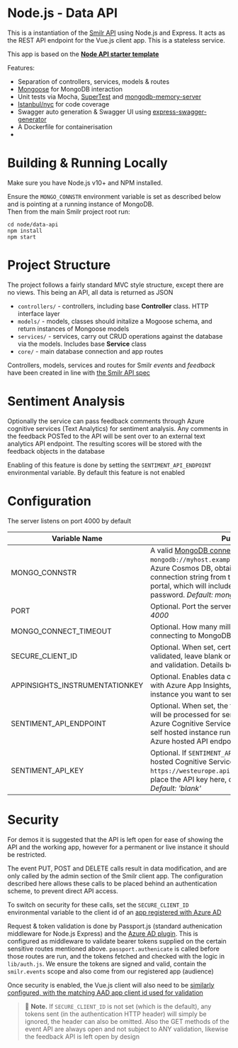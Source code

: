 # Node.js - Data API
This is a instantiation of the [Smilr API](../../docs/api-model) using Node.js and Express. It acts as the REST API endpoint for the Vue.js client app. This is a stateless service.

This app is based on the [**Node API starter template**](https://github.com/benc-uk/nodejs-api-starter)

Features:
- Separation of controllers, services, models & routes
- [Mongoose](https://mongoosejs.com/) for MongoDB interaction
- Unit tests via Mocha, [SuperTest](https://www.npmjs.com/package/supertest) and [mongodb-memory-server](https://www.npmjs.com/package/mongodb-memory-server)
- [Istanbul/nyc](https://www.npmjs.com/package/nyc) for code coverage
- Swagger auto generation & Swagger UI using [express-swagger-generator](https://www.npmjs.com/package/express-swagger-generator)
- A Dockerfile for containerisation
- 

# Building & Running Locally
Make sure you have Node.js v10+ and NPM installed.

Ensure the `MONGO_CONNSTR` environment variable is set as described below and is pointing at a running instance of MongoDB.  
Then from the main Smilr project root run:
```
cd node/data-api
npm install
npm start
```

# Project Structure
The project follows a fairly standard MVC style structure, except there are no views. This being an API, all data is returned as JSON

- `controllers/` - controllers, including base **Controller** class. HTTP interface layer
- `models/` - models, classes should initalize a Mogoose schema, and return instances of Mongoose models
- `services/` - services, carry out CRUD operations against the database via the models. Includes base **Service** class
- `core/` - main database connection and app routes

Controllers, models, services and routes for Smilr *events* and *feedback* have been created in line with [the Smilr API spec](../../docs/api-model.md)

# Sentiment Analysis
Optionally the service can pass feedback comments through Azure cognitive services (Text Analytics) for sentiment analysis. Any comments in the feedback POSTed to the API will be sent over to an external text analytics API endpoint. The resulting scores will be stored with the feedback objects in the database 

Enabling of this feature is done by setting the `SENTIMENT_API_ENDPOINT` environmental variable. By default this feature is not enabled

# Configuration
The server listens on port 4000 by default

|Variable Name|Purpose|
|-------------|-------|
|MONGO_CONNSTR|A valid [MongoDB connection string](https://docs.mongodb.com/v4.2/reference/connection-string/), e.g. `mongodb://myhost.example.net:27017`. When using Azure Cosmos DB, obtain the full Mongo connection string from the Cosmos instance in the portal, which will include the username & password. *Default: mongodb://localhost*
|PORT|Optional. Port the server will listen on. *Default: 4000*|
|MONGO_CONNECT_TIMEOUT|Optional. How many milliseconds the server will try connecting to MongoDB at startup. *Default: 30000*|
|SECURE_CLIENT_ID|Optional. When set, certain admin API calls will be validated, leave blank or unset to disable security and validation. Details below. *Default: 'blank'*|
|APPINSIGHTS_INSTRUMENTATIONKEY|Optional. Enables data collection and monitoring with Azure App Insights, set to the key of the instance you want to send data to. *Default: 'blank'*|
|SENTIMENT_API_ENDPOINT|Optional. When set, the feedback comment text will be processed for sentiment analysis using Azure Cognitive Services. Endpoint can point to a self hosted instance running in a container, or a Azure hosted API endpoint *Default: 'blank'*|
|SENTIMENT_API_KEY|Optional. If `SENTIMENT_API_ENDPOINT` points to Azure hosted Cognitive Service (e.g. `https://westeurope.api.cognitive.microsoft.com`), place the API key here, otherwise can be omitted *Default: 'blank'*|

# Security
For demos it is suggested that the API is left open for ease of showing the API and the working app, however for a permanent or live instance it should be restricted.

The event PUT, POST and DELETE calls result in data modification, and are only called by the admin section of the Smilr client app. The configuration described here allows these calls to be placed behind an authentication scheme, to prevent direct API access. 

To switch on security for these calls, set the `SECURE_CLIENT_ID` environmental variable to the client id of an [app registered with Azure AD](https://docs.microsoft.com/en-us/azure/active-directory/develop/quickstart-register-app)

Request & token validation is done by Passport.js (standard authenication middleware for Node.js Express) and the [Azure AD plugin](https://github.com/AzureAD/passport-azure-ad). This is configured as middleware to validate bearer tokens supplied on the certain sensitive routes mentioned above. `passport.authenicate` is called before those routes are run, and the tokens fetched and checked with the logic in `lib/auth.js`. We ensure the tokens are signed and valid, contain the `smilr.events` scope and also come from our registered app (audience)

Once security is enabled, the Vue.js client will also need to be [similarly configured, with the matching AAD app client id used for validation](../../vue/#security)

> :speech_balloon: **Note.** If `SECURE_CLIENT_ID` is not set (which is the default), any tokens sent (in the authentication HTTP header) will simply be ignored, the header can also be omitted. Also the GET methods of the event API are always open and not subject to ANY validation, likewise the feedback API is left open by design
